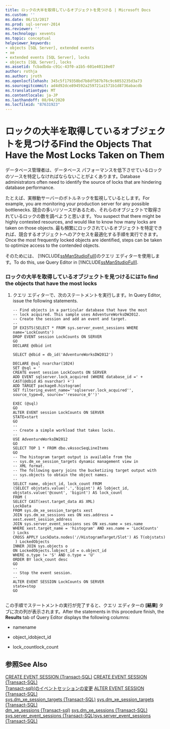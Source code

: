 ```yaml
---
title: ロックの大半を取得しているオブジェクトを見つける | Microsoft Docs
ms.custom: ''
ms.date: 06/13/2017
ms.prod: sql-server-2014
ms.reviewer: ''
ms.technology: xevents
ms.topic: conceptual
helpviewer_keywords:
- objects [SQL Server], extended events
- xe
- extended events [SQL Server], locks
- objects [SQL Server], locks
ms.assetid: fcbadbda-c91c-43f0-a1b5-601e40110e07
author: rothja
ms.author: jroth
ms.openlocfilehash: 345c5f179358bd7b8df587b76c9c6053235d3a73
ms.sourcegitcommit: ad4d92dce894592a259721a1571b1d8736abacdb
ms.translationtype: MT
ms.contentlocale: ja-JP
ms.lasthandoff: 08/04/2020
ms.locfileid: "87631923"
---
```

# <a name="find-the-objects-that-have-the-most-locks-taken-on-them"></a><span data-ttu-id="b451d-102">ロックの大半を取得しているオブジェクトを見つける</span><span class="sxs-lookup"><span data-stu-id="b451d-102">Find the Objects That Have the Most Locks Taken on Them</span></span>
  <span data-ttu-id="b451d-103">データベース管理者は、データベース パフォーマンスを低下させているロックのソースを特定しなければならないことがよくあります。</span><span class="sxs-lookup"><span data-stu-id="b451d-103">Database administrators often need to identify the source of locks that are hindering database performance.</span></span>  
  
 <span data-ttu-id="b451d-104">たとえば、実稼動サーバーのボトルネックを監視しているとします。</span><span class="sxs-lookup"><span data-stu-id="b451d-104">For example, you are monitoring your production server for any possible bottlenecks.</span></span> <span data-ttu-id="b451d-105">競合の多いリソースがあるため、それらのオブジェクトで取得されているロックの数を調べようと思います。</span><span class="sxs-lookup"><span data-stu-id="b451d-105">You suspect that there might be highly contested resources, and would like to know how many locks are taken on those objects.</span></span> <span data-ttu-id="b451d-106">最も頻繁にロックされているオブジェクトを特定できれば、競合するオブジェクトへのアクセスを最適化する手順を実行できます。</span><span class="sxs-lookup"><span data-stu-id="b451d-106">Once the most frequently locked objects are identified, steps can be taken to optimize access to the contended objects.</span></span>  
  
 <span data-ttu-id="b451d-107">そのためには、 [!INCLUDE[ssManStudioFull](../../includes/ssmanstudiofull-md.md)]のクエリ エディターを使用します。</span><span class="sxs-lookup"><span data-stu-id="b451d-107">To do this, use Query Editor in [!INCLUDE[ssManStudioFull](../../includes/ssmanstudiofull-md.md)].</span></span>  
  
### <a name="to-find-the-objects-that-have-the-most-locks"></a><span data-ttu-id="b451d-108">ロックの大半を取得しているオブジェクトを見つけるには</span><span class="sxs-lookup"><span data-stu-id="b451d-108">To find the objects that have the most locks</span></span>  
  
1.  <span data-ttu-id="b451d-109">クエリ エディターで、次のステートメントを実行します。</span><span class="sxs-lookup"><span data-stu-id="b451d-109">In Query Editor, issue the following statements.</span></span>  
  
    ```  
    -- Find objects in a particular database that have the most  
    -- lock acquired. This sample uses AdventureWorksDW2012.  
    -- Create the session and add an event and target.  
    --   
    IF EXISTS(SELECT * FROM sys.server_event_sessions WHERE name='LockCounts')  
    DROP EVENT session LockCounts ON SERVER  
    GO  
    DECLARE @dbid int  
  
    SELECT @dbid = db_id('AdventureWorksDW2012')  
  
    DECLARE @sql nvarchar(1024)  
    SET @sql = '  
    CREATE event session LockCounts ON SERVER  
    ADD EVENT sqlserver.lock_acquired (WHERE database_id =' + CAST(@dbid AS nvarchar) +')  
    ADD TARGET package0.histogram(   
    SET filtering_event_name=''sqlserver.lock_acquired'', source_type=0, source=''resource_0'')'  
  
    EXEC (@sql)  
    GO  
    ALTER EVENT session LockCounts ON SERVER   
    STATE=start  
    GO  
    --   
    -- Create a simple workload that takes locks.  
    --   
    USE AdventureWorksDW2012  
    GO  
    SELECT TOP 1 * FROM dbo.vAssocSeqLineItems  
    GO  
    -- The histogram target output is available from the   
    -- sys.dm_xe_session_targets dynamic management view in  
    -- XML format.  
    -- The following query joins the bucketizing target output with  
    -- sys.objects to obtain the object names.  
    --  
    SELECT name, object_id, lock_count FROM   
    (SELECT objstats.value('.','bigint') AS lobject_id,   
    objstats.value('@count', 'bigint') AS lock_count  
    FROM (  
    SELECT CAST(xest.target_data AS XML)  
    LockData  
    FROM sys.dm_xe_session_targets xest  
    JOIN sys.dm_xe_sessions xes ON xes.address = xest.event_session_address  
    JOIN sys.server_event_sessions ses ON xes.name = ses.name  
    WHERE xest.target_name = 'histogram' AND xes.name = 'LockCounts'  
    ) Locks  
    CROSS APPLY LockData.nodes('//HistogramTarget/Slot') AS T(objstats)  
     ) LockedObjects   
    INNER JOIN sys.objects o  
    ON LockedObjects.lobject_id = o.object_id  
    WHERE o.type != 'S' AND o.type = 'U'  
    ORDER BY lock_count desc  
    GO  
    --   
    -- Stop the event session.  
    --   
    ALTER EVENT SESSION LockCounts ON SERVER  
    state=stop  
    GO  
  
    ```  
  
 <span data-ttu-id="b451d-110">この手順でステートメントの実行が完了すると、クエリ エディターの **[結果]** タブに次の列が表示されます。</span><span class="sxs-lookup"><span data-stu-id="b451d-110">After the statements in this procedure finish, the **Results** tab of Query Editor displays the following columns:</span></span>  
  
-   <span data-ttu-id="b451d-111">name</span><span class="sxs-lookup"><span data-stu-id="b451d-111">name</span></span>  
  
-   <span data-ttu-id="b451d-112">object_id</span><span class="sxs-lookup"><span data-stu-id="b451d-112">object_id</span></span>  
  
-   <span data-ttu-id="b451d-113">lock_count</span><span class="sxs-lookup"><span data-stu-id="b451d-113">lock_count</span></span>  
  
## <a name="see-also"></a><span data-ttu-id="b451d-114">参照</span><span class="sxs-lookup"><span data-stu-id="b451d-114">See Also</span></span>  
 <span data-ttu-id="b451d-115">[CREATE EVENT SESSION &#40;Transact-SQL&#41;](/sql/t-sql/statements/create-event-session-transact-sql) </span><span class="sxs-lookup"><span data-stu-id="b451d-115">[CREATE EVENT SESSION &#40;Transact-SQL&#41;](/sql/t-sql/statements/create-event-session-transact-sql) </span></span>  
 <span data-ttu-id="b451d-116">[Transact-sql&#41;&#40;のイベントセッションの変更](/sql/t-sql/statements/alter-event-session-transact-sql) </span><span class="sxs-lookup"><span data-stu-id="b451d-116">[ALTER EVENT SESSION &#40;Transact-SQL&#41;](/sql/t-sql/statements/alter-event-session-transact-sql) </span></span>  
 <span data-ttu-id="b451d-117">[sys.dm_xe_session_targets &#40;Transact-SQL&#41;](/sql/relational-databases/system-dynamic-management-views/sys-dm-xe-session-targets-transact-sql) </span><span class="sxs-lookup"><span data-stu-id="b451d-117">[sys.dm_xe_session_targets &#40;Transact-SQL&#41;](/sql/relational-databases/system-dynamic-management-views/sys-dm-xe-session-targets-transact-sql) </span></span>  
 <span data-ttu-id="b451d-118">[dm_xe_sessions &#40;Transact-sql&#41;](/sql/relational-databases/system-dynamic-management-views/sys-dm-xe-sessions-transact-sql) </span><span class="sxs-lookup"><span data-stu-id="b451d-118">[sys.dm_xe_sessions &#40;Transact-SQL&#41;](/sql/relational-databases/system-dynamic-management-views/sys-dm-xe-sessions-transact-sql) </span></span>  
 [<span data-ttu-id="b451d-119">sys.server_event_sessions &#40;Transact-SQL&#41;</span><span class="sxs-lookup"><span data-stu-id="b451d-119">sys.server_event_sessions &#40;Transact-SQL&#41;</span></span>](/sql/relational-databases/system-catalog-views/sys-server-event-sessions-transact-sql)  
  
  
